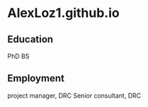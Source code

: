 # AlexLoz1.github.io

## Education

PhD
BS


## Employment
project manager, DRC
Senior consultant, DRC
